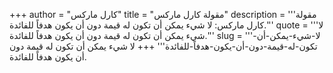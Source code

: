 +++
author = "كارل ماركس"
title = "مقولة كارل ماركس"
description = '''مقولة كارل ماركس: لا شيء يمكن أن تكون له قيمة دون أن يكون هدفاً للفائدة.'''
quote = '''لا شيء يمكن أن تكون له قيمة دون أن يكون هدفاً للفائدة.'''
slug = '''لا-شيء-يمكن-أن-تكون-له-قيمة-دون-أن-يكون-هدفاً-للفائدة'''
+++
لا شيء يمكن أن تكون له قيمة دون أن يكون هدفاً للفائدة.
